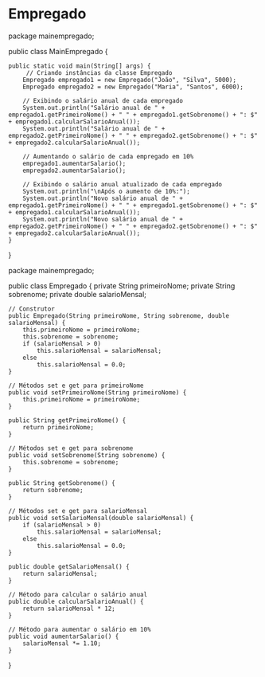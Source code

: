 # Empregado


package mainempregado;


public class MainEmpregado {

   
    public static void main(String[] args) {
         // Criando instâncias da classe Empregado
        Empregado empregado1 = new Empregado("João", "Silva", 5000);
        Empregado empregado2 = new Empregado("Maria", "Santos", 6000);

        // Exibindo o salário anual de cada empregado
        System.out.println("Salário anual de " + empregado1.getPrimeiroNome() + " " + empregado1.getSobrenome() + ": $" + empregado1.calcularSalarioAnual());
        System.out.println("Salário anual de " + empregado2.getPrimeiroNome() + " " + empregado2.getSobrenome() + ": $" + empregado2.calcularSalarioAnual());

        // Aumentando o salário de cada empregado em 10%
        empregado1.aumentarSalario();
        empregado2.aumentarSalario();

        // Exibindo o salário anual atualizado de cada empregado
        System.out.println("\nApós o aumento de 10%:");
        System.out.println("Novo salário anual de " + empregado1.getPrimeiroNome() + " " + empregado1.getSobrenome() + ": $" + empregado1.calcularSalarioAnual());
        System.out.println("Novo salário anual de " + empregado2.getPrimeiroNome() + " " + empregado2.getSobrenome() + ": $" + empregado2.calcularSalarioAnual());
    }
    
}

package mainempregado;


public class Empregado {
    private String primeiroNome;
    private String sobrenome;
    private double salarioMensal;

    // Construtor
    public Empregado(String primeiroNome, String sobrenome, double salarioMensal) {
        this.primeiroNome = primeiroNome;
        this.sobrenome = sobrenome;
        if (salarioMensal > 0)
            this.salarioMensal = salarioMensal;
        else
            this.salarioMensal = 0.0;
    }

    // Métodos set e get para primeiroNome
    public void setPrimeiroNome(String primeiroNome) {
        this.primeiroNome = primeiroNome;
    }

    public String getPrimeiroNome() {
        return primeiroNome;
    }

    // Métodos set e get para sobrenome
    public void setSobrenome(String sobrenome) {
        this.sobrenome = sobrenome;
    }

    public String getSobrenome() {
        return sobrenome;
    }

    // Métodos set e get para salarioMensal
    public void setSalarioMensal(double salarioMensal) {
        if (salarioMensal > 0)
            this.salarioMensal = salarioMensal;
        else
            this.salarioMensal = 0.0;
    }

    public double getSalarioMensal() {
        return salarioMensal;
    }

    // Método para calcular o salário anual
    public double calcularSalarioAnual() {
        return salarioMensal * 12;
    }

    // Método para aumentar o salário em 10%
    public void aumentarSalario() {
        salarioMensal *= 1.10;
    }
}
